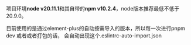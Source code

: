 项目环境**node v20.11.1**和其自带的**npm v10.2.4**，node版本推荐最低不低于20.9.0。

目前使用的是通过element-plus的自动按需导入的版本，所以每一次进行pnpm dev 或者或者打包的话， 会自动出现这个.eslintrc-auto-import.json
